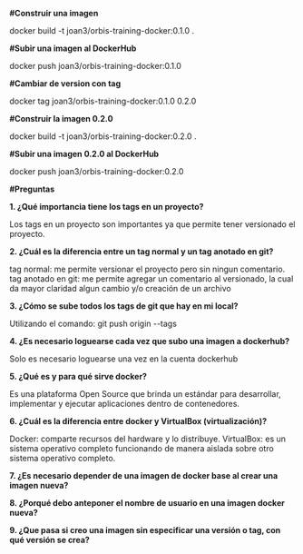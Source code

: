 **#Construir una imagen**

docker build -t joan3/orbis-training-docker:0.1.0 .

**#Subir una imagen al DockerHub**

docker push joan3/orbis-training-docker:0.1.0

**#Cambiar de version con tag**

docker tag joan3/orbis-training-docker:0.1.0 0.2.0

**#Construir la imagen 0.2.0**

docker build -t joan3/orbis-training-docker:0.2.0 .

**#Subir una imagen 0.2.0 al DockerHub**

docker push joan3/orbis-training-docker:0.2.0

**#Preguntas**

**1. ¿Qué importancia tiene los tags en un proyecto?**

Los tags en un proyecto son importantes ya que permite tener versionado el proyecto.

**2. ¿Cuál es la diferencia entre un tag normal y un tag anotado en git?**

tag normal: me permite versionar el proyecto pero sin ningun comentario.
tag anotado en git: me permite agregar un comentario al versionado, la cual da mayor claridad algun cambio y/o creación de un archivo

**3. ¿Cómo se sube todos los tags de git que hay en mi local?**

Utilizando el comando: git push origin --tags

**4. ¿Es necesario loguearse cada vez que subo una imagen a dockerhub?**

Solo es necesario loguearse una vez en la cuenta dockerhub

**5. ¿Qué es y para qué sirve docker?**

Es una plataforma Open Source que brinda un estándar para desarrollar, implementar y ejecutar aplicaciones dentro de contenedores.

**6. ¿Cuál es la diferencia entre docker y VirtualBox (virtualización)?**

Docker: comparte recursos del hardware y lo distribuye.
VirtualBox: es un sistema operativo completo funcionando de manera aislada sobre otro sistema operativo completo. 

**7. ¿Es necesario depender de una imagen de docker base al crear una imagen nueva?**


**8. ¿Porqué debo anteponer el nombre de usuario en una imagen docker nueva?**


**9. ¿Que pasa si creo una imagen sin especificar una versión o tag, con qué versión se crea?**
